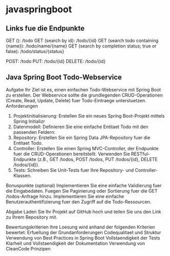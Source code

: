 # javaspringboot
## Links fue die Endpunkte
GET (): /todo
GET (search by id): /todo/{id}
GET (search todo containing {name}): /todo/name/{name} 
GET (search by completion status; true or false): /todo/status/{status}

POST: /todo
PUT: /todo/{id}
DELETE: /todo/{id}

## Java Spring Boot Todo-Webservice
Aufgabe
Ihr Ziel ist es, einen einfachen Todo-Webservice mit Spring Boot zu erstellen. Der Webservice sollte die grundlegenden CRUD-Operationen (Create, Read, Update, Delete) fuer Todo-Eintraege unterstuetzen.
Anforderungen
1.	Projektinitialisierung:
    Erstellen Sie ein neues Spring Boot-Projekt mittels Spring Initializr 
2.	Datenmodell:
    Definieren Sie eine einfache Entitaet Todo mit den passenden Feldern:
3.	Repository:
    Erstellen Sie ein Spring Data JPA-Repository fuer die Entitaet Todo.
4.	Controller:
    Erstellen Sie einen Spring MVC-Controller, der Endpunkte fuer die CRUD-Operationen bereitstellt.
    Verwenden Sie RESTful-Endpunkte (z.B., GET /todos, POST /todos, PUT /todos/{id}, DELETE /todos/{id}).
5.	Tests:
    Schreiben Sie Unit-Tests fuer Ihre Repository- und Controller-Klassen.

Bonuspunkte (optional)
    Implementieren Sie eine einfache Validierung fuer die Eingabedaten.
    Fuegen Sie Paginierung oder Sortierung fuer die GET /todos-Anfrage hinzu.
    Implementieren Sie eine einfache Benutzerauthentifizierung fuer den Zugriff auf die Todo-Ressourcen.

Abgabe
    Laden Sie Ihr Projekt auf GitHub hoch und teilen Sie uns den Link zu Ihrem Repository mit.

Bewertungskriterien
Ihre Loesung wird anhand der folgenden Kriterien bewertet:
    Erfuellung der Grundanforderungen
    Codequalitaet und Struktur
    Verwendung von Best Practices in Spring Boot
    Vollstaendigkeit der Tests
    Klarheit und Vollstaendigkeit der Dokumentation
    Verwendung von CleanCode Prinzipen
